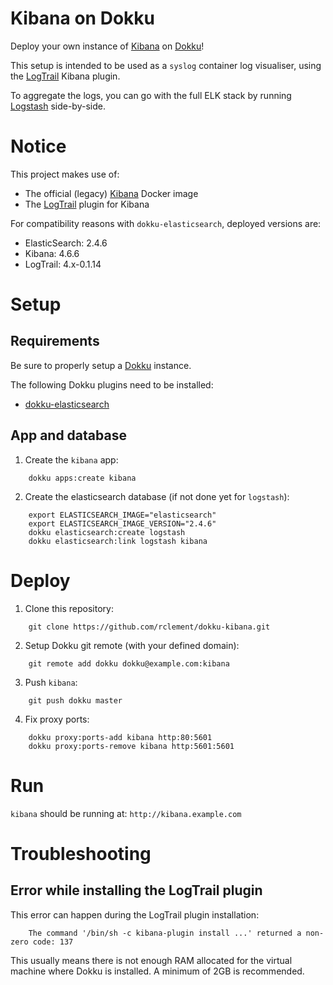 # Kibana on Dokku

Deploy your own instance of [Kibana](https://www.elastic.co/fr/products/kibana)
on [Dokku](https://github.com/dokku/dokku)!

This setup is intended to be used as a `syslog` container log visualiser,
using the [LogTrail](https://github.com/sivasamyk/logtrail) Kibana plugin.

To aggregate the logs, you can go with the full ELK stack by running
[Logstash](https://github.com/rclement/dokku-logstash) side-by-side.


# Notice

This project makes use of:

- The official (legacy) [Kibana](https://hub.docker.com/_/kibana/) Docker image 
- The [LogTrail](https://github.com/sivasamyk/logtrail) plugin for Kibana

For compatibility reasons with `dokku-elasticsearch`, deployed versions are:

- ElasticSearch: 2.4.6
- Kibana: 4.6.6
- LogTrail: 4.x-0.1.14


# Setup

## Requirements

Be sure to properly setup a [Dokku](https://github.com/dokku/dokku) instance.

The following Dokku plugins need to be installed:

- [dokku-elasticsearch](https://github.com/dokku/dokku-elasticsearch)

## App and database

1. Create the `kibana` app:

```
    dokku apps:create kibana
```

2. Create the elasticsearch database (if not done yet for `logstash`):

```
    export ELASTICSEARCH_IMAGE="elasticsearch"
    export ELASTICSEARCH_IMAGE_VERSION="2.4.6"
    dokku elasticsearch:create logstash
    dokku elasticsearch:link logstash kibana
```


# Deploy

1. Clone this repository:

```
    git clone https://github.com/rclement/dokku-kibana.git
```

2. Setup Dokku git remote (with your defined domain):

```
    git remote add dokku dokku@example.com:kibana
```

3. Push `kibana`:

```
    git push dokku master
```

4. Fix proxy ports:

```
    dokku proxy:ports-add kibana http:80:5601
    dokku proxy:ports-remove kibana http:5601:5601
```


# Run

`kibana` should be running at: `http://kibana.example.com`


# Troubleshooting

## Error while installing the LogTrail plugin

This error can happen during the LogTrail plugin installation:

```
    The command '/bin/sh -c kibana-plugin install ...' returned a non-zero code: 137
```

This usually means there is not enough RAM allocated for the virtual machine
where Dokku is installed. A minimum of 2GB is recommended.


